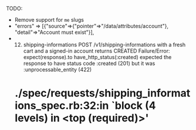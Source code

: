 TODO:

  - Remove support for `me` slugs
  - "errors" => [{"source"=>{"pointer"=>"/data/attributes/account"}, "detail"=>"Account must exist"}],
  -   12) shipping-informations POST /v1/shipping-informations with a fresh cart and a signed-in account returns CREATED
      Failure/Error: expect(response).to have_http_status(:created)
        expected the response to have status code :created (201) but it was :unprocessable_entity (422)
      # ./spec/requests/shipping_informations_spec.rb:32:in `block (4 levels) in <top (required)>'
